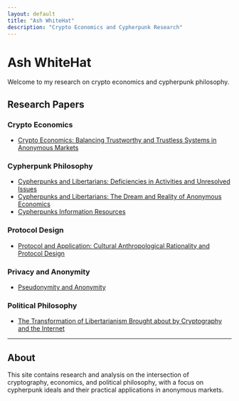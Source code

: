 ```yaml
---
layout: default
title: "Ash WhiteHat"
description: "Crypto Economics and Cypherpunk Research"
---
```


# Ash WhiteHat

Welcome to my research on crypto economics and cypherpunk philosophy.

## Research Papers

### Crypto Economics
- [Crypto Economics: Balancing Trustworthy and Trustless Systems in Anonymous Markets](crypto-economics-trustworthy-trustless-systems.md)

### Cypherpunk Philosophy
- [Cypherpunks and Libertarians: Deficiencies in Activities and Unresolved Issues](cypherpunks-libertarians-deficiencies.md)
- [Cypherpunks and Libertarians: The Dream and Reality of Anonymous Economics](cypherpunks-libertarians-dream-reality.md)
- [Cypherpunks Information Resources](cypherpunks-information-resources.md)

### Protocol Design
- [Protocol and Application: Cultural Anthropological Rationality and Protocol Design](protocol-application-cultural-anthropology.md)

### Privacy and Anonymity
- [Pseudonymity and Anonymity](pseudonymity-anonymity.md)

### Political Philosophy
- [The Transformation of Libertarianism Brought about by Cryptography and the Internet](transformation-libertarianism-cryptography-internet.md)

---

## About

This site contains research and analysis on the intersection of cryptography, economics, and political philosophy, with a focus on cypherpunk ideals and their practical applications in anonymous markets.
